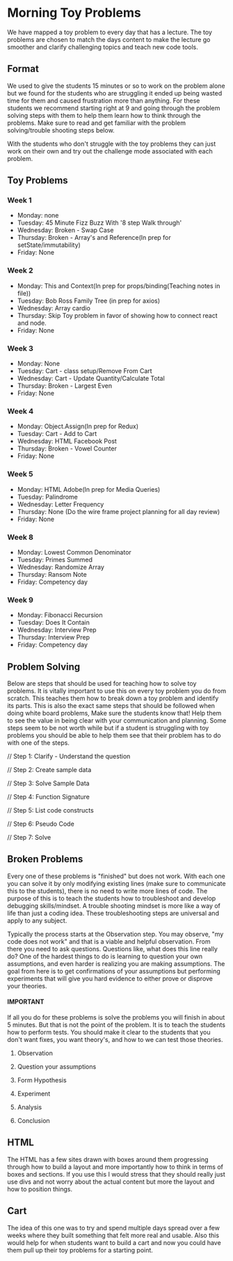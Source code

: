 # Morning Toy Problems
We have mapped a toy problem to every day that has a lecture. The toy problems are chosen to match the days content to make the lecture go smoother and clarify challenging topics and teach new code tools.

## Format
We used to give the students 15 minutes or so to work on the problem alone but we found for the students who are struggling it ended up being wasted time for them and caused frustration more than anything. For these students we recommend starting right at 9 and going through the problem solving steps with them to help them learn how to think through the problems. Make sure to read and get familiar with the problem solving/trouble shooting steps below.

With the students who don't struggle with the toy problems they can just work on their own and try out the challenge mode associated with each problem.

## Toy Problems

### Week 1
  <ul>
    <li>Monday: none</li>
    <li>Tuesday: 45 Minute Fizz Buzz With '8 step Walk through'</li>
    <li>Wednesday: Broken - Swap Case</li>
    <li>Thursday: Broken - Array's and Reference(In prep for setState/immutability)</li>
    <li>Friday: None</li>
  </ul>

### Week 2
<ul>
  <li>Monday: This and Context(In prep for props/binding(Teaching notes in file))</li>
  <li>Tuesday: Bob Ross Family Tree (in prep for axios)</li>
  <li>Wednesday: Array cardio</li>
  <li>Thursday: Skip Toy problem in favor of showing how to connect react and node.</li>
  <li>Friday: None</li>
</ul>

### Week 3
<ul>
  <li>Monday: None</li>
  <li>Tuesday: Cart - class setup/Remove From Cart</li>
  <li>Wednesday: Cart - Update Quantity/Calculate Total</li>
  <li>Thursday: Broken - Largest Even</li>
  <li>Friday: None</li>
</ul>

### Week 4
<ul>
  <li>Monday: Object.Assign(In prep for Redux)</li>
  <li>Tuesday: Cart - Add to Cart</li>
  <li>Wednesday: HTML Facebook Post</li>
  <li>Thursday: Broken - Vowel Counter</li>
  <li>Friday: None</li>
</ul>

### Week 5
<ul>
  <li>Monday: HTML Adobe(In prep for Media Queries)</li>
  <li>Tuesday: Palindrome</li>
  <li>Wednesday: Letter Frequency</li>
  <li>Thursday: None (Do the wire frame project planning for all day review)</li>
  <li>Friday: None</li>
</ul>

### Week 8
<ul>
  <li>Monday: Lowest Common Denominator</li>
  <li>Tuesday: Primes Summed</li>
  <li>Wednesday: Randomize Array</li>
  <li>Thursday: Ransom Note</li>
  <li>Friday: Competency day</li>
</ul>

### Week 9
<ul>
  <li>Monday: Fibonacci Recursion</li>
  <li>Tuesday: Does It Contain</li>
  <li>Wednesday: Interview Prep</li>
  <li>Thursday: Interview Prep</li>
  <li>Friday: Competency day</li>
</ul>

## Problem Solving

Below are steps that should be used for teaching how to solve toy problems. It is vitally important to use this on every toy problem you do from scratch. This teaches them how to break down a toy problem and identify its parts. This is also the exact same steps that should be followed when doing white board problems, Make sure the students know that! Help them to see the value in being clear with your communication and planning. Some steps seem to be not worth while but if a student is struggling with toy problems you should be able to help them see that their problem has to do with one of the steps.

// Step 1: Clarify - Understand the question

// Step 2: Create sample data

// Step 3: Solve Sample Data

// Step 4: Function Signature

// Step 5: List code constructs

// Step 6: Pseudo Code

// Step 7: Solve

## Broken Problems

Every one of these problems is "finished" but does not work. With each one you can solve it by only modifying existing lines (make sure to communicate this to the students), there is no need to write more lines of code. The purpose of this is to teach the students how to troubleshoot and develop debugging skills/mindset. A trouble shooting mindset is more like a way of life than just a coding idea. These troubleshooting steps are universal and apply to any subject.

Typically the process starts at the Observation step. You may observe, "my code does not work" and that is a viable and helpful observation. From there you need to ask questions. Questions like, what does this line really do? One of the hardest things to do is learning to question your own assumptions, and even harder is realizing you are making assumptions. The goal from here is to get confirmations of your assumptions but performing experiments that will give you hard evidence to either prove or disprove your theories.

#### IMPORTANT
If all you do for these problems is solve the problems you will finish in about 5 minutes. But that is not the point of the problem. It is to teach the students how to perform tests. You should make it clear to the students that you don't want fixes, you want theory's, and how to we can test those theories.

1. Observation

2. Question your assumptions

3. Form Hypothesis

4. Experiment

5. Analysis

6. Conclusion

## HTML

The HTML has a few sites drawn with boxes around them progressing through how to build a layout and more importantly how to think in terms of boxes and sections. If you use this I would stress that they should really just use divs and not worry about the actual content but more the layout and how to position things.

## Cart

The idea of this one was to try and spend multiple days spread over a few weeks where they built something that felt more real and usable. Also this would help for when students want to build a cart and now you could have them pull up their toy problems for a starting point.